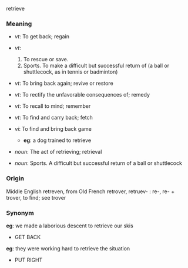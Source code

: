 retrieve
### Meaning
+ _vt_: To get back; regain
+ _vt_:
   1. To rescue or save.
   2. Sports. To make a difficult but successful return of (a ball or shuttlecock, as in tennis or badminton)
+ _vt_: To bring back again; revive or restore
+ _vt_: To rectify the unfavorable consequences of; remedy
+ _vt_: To recall to mind; remember
+ _vt_: To find and carry back; fetch
+ _vi_: To find and bring back game
    + __eg__: a dog trained to retrieve

+ _noun_: The act of retrieving; retrieval
+ _noun_: Sports. A difficult but successful return of a ball or shuttlecock

### Origin

Middle English retreven, from Old French retrover, retruev- : re-, re- + trover, to find; see trover

### Synonym

__eg__: we made a laborious descent to retrieve our skis

+ GET BACK

__eg__: they were working hard to retrieve the situation

+ PUT RIGHT


